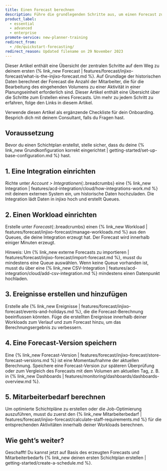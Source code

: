 ```yaml
---
title: Einen Forecast berechnen
description: Führe die grundlegenden Schritte aus, um einen Forecast zu erstellen.
product_label:
  - essential
  - advanced
  - enterprise
promote-service: new-planner-training
redirect_from:
  - /de/quickstart-forecasting/
redirect_reason: Updated filename on 29 November 2023
---
```


Dieser Artikel enthält eine Übersicht der zentralen Schritte auf dem Weg zu deinem ersten {% link_new Forecast | features/forecast/injixo-forecast/what-is-the-injixo-forecast.md %}. Auf Grundlage der historischen Daten berechnet der Forecast die Anzahl der Mitarbeiter, die für die Bearbeitung des eingehenden Volumens zu einer Aktivität in einer Planungseinheit erforderlich sind.
Dieser Artikel enthält eine Übersicht über die Schritte zum Erstellen eines Forecasts. Um mehr zu jedem Schritt zu erfahren, folge den Links in diesem Artikel.

Verwende diesen Artikel als ergänzende Checkliste für dein Onboarding. Besprich dich mit deinem Consultant, falls du Fragen hast.

## Voraussetzung

Bevor du einen Schichtplan erstellst, stelle sicher, dass du deine {% link_new Grundkonfiguration korrekt eingerichtet | getting-started/set-up-base-configuration.md %} hast.
## 1\. Eine Integration einrichten

Richte unter _Account > Integrationen_{:.breadcrumbs} eine {% link_new Integration | features/acd-integration/cloud/how-integrations-work.md %} mit deinem externen System ein, um historische Daten hochzuladen. Die Integration lädt Daten in injixo hoch und erstellt Queues.

## 2\. Einen Workload einrichten

Erstelle unter _Forecast_{:.breadcrumbs} einen {% link_new Workload | features/forecast/injixo-forecast/manage-workloads.md %} aus den Queues, die deine Integration erzeugt hat. Der Forecast wird innerhalb einiger Minuten erzeugt.

Hinweis: Um {% link_new externe Forecasts zu importieren | features/forecast/injixo-forecast/import-forecast.md %}, musst du mindestens eine Queue auswählen. Wenn keine Queue vorhanden ist, musst du über eine {% link_new CSV-Integration | features/acd-integration/cloud/add-csv-integration.md %} mindestens einen Datenpunkt hochladen.

## 3\. Ereignisse erstellen und hinzufügen

Erstelle alle {% link_new Ereignisse | features/forecast/injixo-forecast/events-and-holidays.md %}, die die Forecast-Berechnung beeinflussen könnten. Füge die erstellten Ereignisse innerhalb deiner Workloads zum Verlauf und zum Forecast hinzu, um das Berechnungsergebnis zu verbessern.

## 4\. Eine Forecast-Version speichern

Eine {% link_new Forecast-Version | features/forecast/injixo-forecast/store-forecast-versions.md %} ist eine Momentaufnahme der aktuellen Berechnung. Speichere eine Forecast-Version zur späteren Überprüfung oder zum Vergleich des Forecasts mit dem Volumen am aktuellen Tag, z.&nbsp;B. in {% link_new Dashboards | features/monitoring/dashboards/dashboards-overview.md %}.

## 5\. Mitarbeiterbedarf berechnen

Um optimierte Schichtpläne zu erstellen oder die Job-Optimierung auszuführen, musst du zuerst den {% link_new Mitarbeiterbedarf | features/forecast/injixo-forecast/calculate-staff-requirements.md %} für die entsprechenden Aktivitäten innerhalb deiner Workloads berechnen.


## Wie geht’s weiter?

Geschafft! Du kannst jetzt auf Basis des erzeugten Forecasts und Mitarbeiterbedarfs {% link_new deinen ersten Schichtplan erstellen | getting-started/create-a-schedule.md %}.
